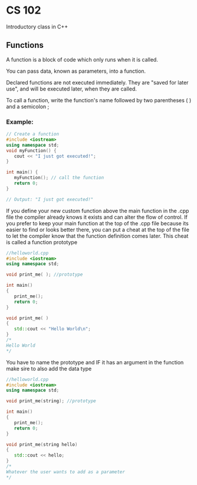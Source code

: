 # CS 102
Introductory class in C++

## Functions
A function is a block of code which only runs when it is called.

You can pass data, known as parameters, into a function.

Declared functions are not executed immediately. They are "saved for later use", and will be executed later, when they are called.

To call a function, write the function's name followed by two parentheses ( ) and a semicolon ;

### Example:

```c++
// Create a function
#include <iostream> 
using namespace std;
void myFunction() {
   cout << "I just got executed!";
}

int main() {
   myFunction(); // call the function
   return 0;
}

// Output: "I just got executed!"

```


If you define your new custom function above the main function in the .cpp file the compiler already knows it exists and can alter the flow of control.
If you prefer to keep your main function at the top of the .cpp file because its easier to find or looks better there, you can put a cheat at the top of the file to let the compiler know that the function definition comes later.  This cheat is called a function prototype

```c++
//helloworld.cpp 
#include <iostream> 
using namespace std;  

void print_me( ); //prototype

int main() 
{
   print_me();
   return 0;
}

void print_me( )
{
   std::cout << "Hello World\n";
}
/*
Hello World
*/
```
You have to name the prototype and IF it has an argument in the function make sire to also add the data type


```c++
//helloworld.cpp 
#include <iostream> 
using namespace std;  

void print_me(string); //prototype

int main() 
{
   print_me();
   return 0;
}

void print_me(string hello)
{
   std::cout << hello;
}
/*
Whatever the user wants to add as a parameter
*/
```
